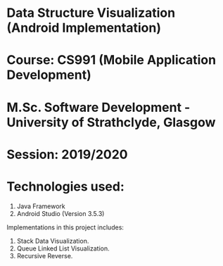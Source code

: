 # Data Structure Visualization (Android Implementation)
# Course: CS991 (Mobile Application Development)
# M.Sc. Software Development - University of Strathclyde, Glasgow
# Session: 2019/2020

# Technologies used:
1. Java Framework
2. Android Studio (Version 3.5.3)

Implementations in this project includes:
1. Stack Data Visualization.
2. Queue Linked List Visualization.
3. Recursive Reverse.
